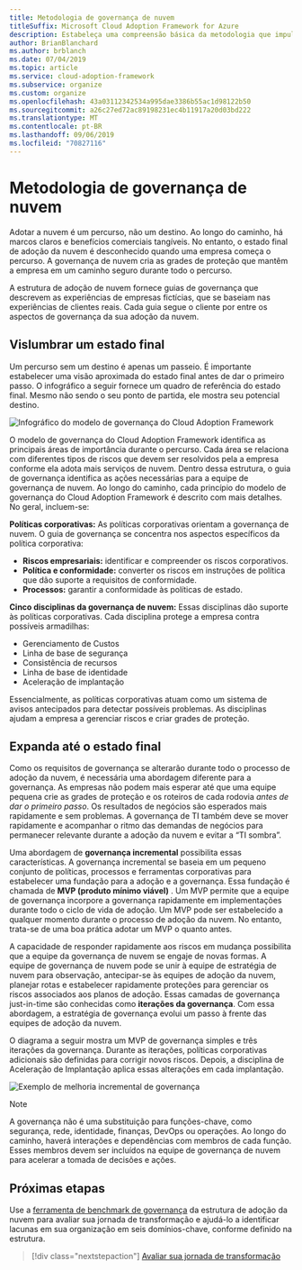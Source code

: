 ```yaml
---
title: Metodologia de governança de nuvem
titleSuffix: Microsoft Cloud Adoption Framework for Azure
description: Estabeleça uma compreensão básica da metodologia que impulsiona a governança de nuvem no Cloud Adoption Framework.
author: BrianBlanchard
ms.author: brblanch
ms.date: 07/04/2019
ms.topic: article
ms.service: cloud-adoption-framework
ms.subservice: organize
ms.custom: organize
ms.openlocfilehash: 43a03112342534a995dae3386b55ac1d98122b50
ms.sourcegitcommit: a26c27ed72ac89198231ec4b11917a20d03bd222
ms.translationtype: MT
ms.contentlocale: pt-BR
ms.lasthandoff: 09/06/2019
ms.locfileid: "70827116"
---
```

# <a name="cloud-governance-methodology"></a>Metodologia de governança de nuvem

Adotar a nuvem é um percurso, não um destino. Ao longo do caminho, há marcos claros e benefícios comerciais tangíveis. No entanto, o estado final de adoção da nuvem é desconhecido quando uma empresa começa o percurso. A governança de nuvem cria as grades de proteção que mantêm a empresa em um caminho seguro durante todo o percurso.

A estrutura de adoção de nuvem fornece guias de governança que descrevem as experiências de empresas fictícias, que se baseiam nas experiências de clientes reais. Cada guia segue o cliente por entre os aspectos de governança da sua adoção da nuvem.

## <a name="envision-an-end-state"></a>Vislumbrar um estado final

Um percurso sem um destino é apenas um passeio. É importante estabelecer uma visão aproximada do estado final antes de dar o primeiro passo. O infográfico a seguir fornece um quadro de referência do estado final. Mesmo não sendo o seu ponto de partida, ele mostra seu potencial destino.

![Infográfico do modelo de governança do Cloud Adoption Framework](../_images/operational-transformation-govern-highres.png)

O modelo de governança do Cloud Adoption Framework identifica as principais áreas de importância durante o percurso. Cada área se relaciona com diferentes tipos de riscos que devem ser resolvidos pela a empresa conforme ela adota mais serviços de nuvem. Dentro dessa estrutura, o guia de governança identifica as ações necessárias para a equipe de governança de nuvem. Ao longo do caminho, cada princípio do modelo de governança do Cloud Adoption Framework é descrito com mais detalhes. No geral, incluem-se:

**Políticas corporativas:** As políticas corporativas orientam a governança de nuvem. O guia de governança se concentra nos aspectos específicos da política corporativa:

- **Riscos empresariais:** identificar e compreender os riscos corporativos.
- **Política e conformidade:** converter os riscos em instruções de política que dão suporte a requisitos de conformidade.
- **Processos:** garantir a conformidade às políticas de estado.

**Cinco disciplinas da governança de nuvem:** Essas disciplinas dão suporte às políticas corporativas. Cada disciplina protege a empresa contra possíveis armadilhas:

- Gerenciamento de Custos
- Linha de base de segurança
- Consistência de recursos
- Linha de base de identidade
- Aceleração de implantação

Essencialmente, as políticas corporativas atuam como um sistema de avisos antecipados para detectar possíveis problemas. As disciplinas ajudam a empresa a gerenciar riscos e criar grades de proteção.

## <a name="grow-to-the-end-state"></a>Expanda até o estado final

Como os requisitos de governança se alterarão durante todo o processo de adoção da nuvem, é necessária uma abordagem diferente para a governança. As empresas não podem mais esperar até que uma equipe pequena crie as grades de proteção e os roteiros de cada rodovia *antes de dar o primeiro passo*. Os resultados de negócios são esperados mais rapidamente e sem problemas. A governança de TI também deve se mover rapidamente e acompanhar o ritmo das demandas de negócios para permanecer relevante durante a adoção da nuvem e evitar a “TI sombra”.

Uma abordagem de **governança incremental** possibilita essas características. A governança incremental se baseia em um pequeno conjunto de políticas, processos e ferramentas corporativas para estabelecer uma fundação para a adoção e a governança. Essa fundação é chamada de **MVP (produto mínimo viável)** . Um MVP permite que a equipe de governança incorpore a governança rapidamente em implementações durante todo o ciclo de vida de adoção. Um MVP pode ser estabelecido a qualquer momento durante o processo de adoção da nuvem. No entanto, trata-se de uma boa prática adotar um MVP o quanto antes.

A capacidade de responder rapidamente aos riscos em mudança possibilita que a equipe da governança de nuvem se engaje de novas formas. A equipe de governança de nuvem pode se unir à equipe de estratégia de nuvem para observação, antecipar-se às equipes de adoção da nuvem, planejar rotas e estabelecer rapidamente proteções para gerenciar os riscos associados aos planos de adoção. Essas camadas de governança just-in-time são conhecidas como **iterações da governança**. Com essa abordagem, a estratégia de governança evolui um passo à frente das equipes de adoção da nuvem.

O diagrama a seguir mostra um MVP de governança simples e três iterações da governança. Durante as iterações, políticas corporativas adicionais são definidas para corrigir novos riscos. Depois, a disciplina de Aceleração de Implantação aplica essas alterações em cada implantação.

![Exemplo de melhoria incremental de governança](../_images/governance/incremental-governance-example.png)

> [!NOTE]
> A governança não é uma substituição para funções-chave, como segurança, rede, identidade, finanças, DevOps ou operações. Ao longo do caminho, haverá interações e dependências com membros de cada função. Esses membros devem ser incluídos na equipe de governança de nuvem para acelerar a tomada de decisões e ações.

## <a name="next-steps"></a>Próximas etapas

Use a [ferramenta de benchmark de governança](https://cafbaseline.com) da estrutura de adoção da nuvem para avaliar sua jornada de transformação e ajudá-lo a identificar lacunas em sua organização em seis domínios-chave, conforme definido na estrutura.

> [!div class="nextstepaction"]
> [Avaliar sua jornada de transformação](./benchmark.md)
